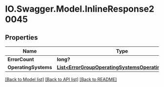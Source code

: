 # IO.Swagger.Model.InlineResponse20045
## Properties

Name | Type | Description | Notes
------------ | ------------- | ------------- | -------------
**ErrorCount** | **long?** |  | [optional] 
**OperatingSystems** | [**List&lt;ErrorGroupOperatingSystemsOperatingSystems&gt;**](ErrorGroupOperatingSystemsOperatingSystems.md) |  | [optional] 

[[Back to Model list]](../README.md#documentation-for-models) [[Back to API list]](../README.md#documentation-for-api-endpoints) [[Back to README]](../README.md)

